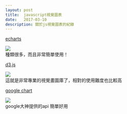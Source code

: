 ```yaml
---
layout: post
title:  javascript視覺圖表
date:   2017-03-10 
description: 關於js視覺圖表的紀錄
---
```



<a href="http://echarts.baidu.com/index.html">echarts</a>
<div class="img_row">
	<img class="col three" src="{{ site.baseurl }}/img/2017/javascript視覺圖表/echarts.png">
</div>
<div class="col three caption">
	種類很多，而且非常簡單使用！ 
</div>


<a href="https://d3js.org/">d3.js</a>
<div class="img_row">
	<img class="col three" src="{{ site.baseurl }}/img/2017/javascript視覺圖表/d3js.png">
</div>
<div class="col three caption">
	這就是非常專業的視覺畫圖庫了，相對的使用難度也比較高
</div>

<a href="https://developers.google.com/chart//">google chart</a>
<div class="img_row">
	<img class="col three" src="{{ site.baseurl }}/img/2017/javascript視覺圖表/googlechart.png">
</div>
<div class="col three caption">
	google大神提供的api 簡單好用
</div>